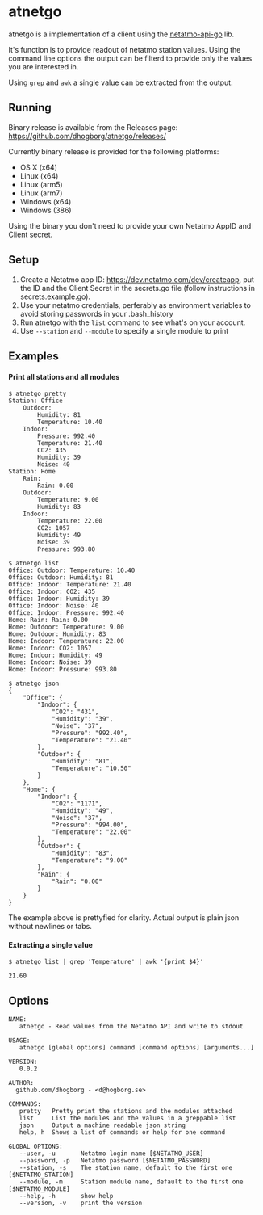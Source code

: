 # atnetgo

atnetgo is a implementation of a client using the [netatmo-api-go](https://github.com/exzz/netatmo-api-go) lib.

It's function is to provide readout of netatmo station values. Using the command line options the output can be filterd to provide only the values you are interested in. 

Using `grep` and `awk` a single value can be extracted from the output.

## Running
Binary release is available from the Releases page: https://github.com/dhogborg/atnetgo/releases/

Currently binary release is provided for the following platforms:
* OS X (x64)
* Linux (x64)
* Linux (arm5)
* Linux (arm7)
* Windows (x64)
* Windows (386)

Using the binary you don't need to provide your own Netatmo AppID and Client secret.

## Setup 
1. Create a Netatmo app ID: https://dev.netatmo.com/dev/createapp, put the ID and the Client Secret in the secrets.go file (follow instructions in secrets.example.go).
2. Use your netatmo credentials, perferably as environment variables to avoid storing passwords in your .bash_history
3. Run atnetgo with the `list` command to see what's on your account.
4. Use `--station` and `--module` to specify a single module to print

## Examples
#### Print all stations and all modules
```
$ atnetgo pretty
Station: Office
	Outdoor:
		Humidity: 81
		Temperature: 10.40
	Indoor:
		Pressure: 992.40
		Temperature: 21.40
		CO2: 435
		Humidity: 39
		Noise: 40
Station: Home
	Rain:
		Rain: 0.00
	Outdoor:
		Temperature: 9.00
		Humidity: 83
	Indoor:
		Temperature: 22.00
		CO2: 1057
		Humidity: 49
		Noise: 39
		Pressure: 993.80
```

```
$ atnetgo list
Office: Outdoor: Temperature: 10.40
Office: Outdoor: Humidity: 81
Office: Indoor: Temperature: 21.40
Office: Indoor: CO2: 435
Office: Indoor: Humidity: 39
Office: Indoor: Noise: 40
Office: Indoor: Pressure: 992.40
Home: Rain: Rain: 0.00
Home: Outdoor: Temperature: 9.00
Home: Outdoor: Humidity: 83
Home: Indoor: Temperature: 22.00
Home: Indoor: CO2: 1057
Home: Indoor: Humidity: 49
Home: Indoor: Noise: 39
Home: Indoor: Pressure: 993.80
```

```
$ atnetgo json
{
	"Office": {
		"Indoor": {
			"CO2": "431",
			"Humidity": "39",
			"Noise": "37",
			"Pressure": "992.40",
			"Temperature": "21.40"
		},
		"Outdoor": {
			"Humidity": "81",
			"Temperature": "10.50"
		}
	},
	"Home": {
		"Indoor": {
			"CO2": "1171",
			"Humidity": "49",
			"Noise": "37",
			"Pressure": "994.00",
			"Temperature": "22.00"
		},
		"Outdoor": {
			"Humidity": "83",
			"Temperature": "9.00"
		},
		"Rain": {
			"Rain": "0.00"
		}
	}
}
```
The example above is prettyfied for clarity. Actual output is plain json without newlines or tabs.

#### Extracting a single value
```
$ atnetgo list | grep 'Temperature' | awk '{print $4}'
```
```
21.60
```


## Options
```
NAME:
   atnetgo - Read values from the Netatmo API and write to stdout

USAGE:
   atnetgo [global options] command [command options] [arguments...]

VERSION:
   0.0.2

AUTHOR:
  github.com/dhogborg - <d@hogborg.se>

COMMANDS:
   pretty	Pretty print the stations and the modules attached
   list		List the modules and the values in a greppable list
   json		Output a machine readable json string
   help, h	Shows a list of commands or help for one command
   
GLOBAL OPTIONS:
   --user, -u 		Netatmo login name [$NETATMO_USER]
   --password, -p 	Netatmo password [$NETATMO_PASSWORD]
   --station, -s 	The station name, default to the first one [$NETATMO_STATION]
   --module, -m 	Station module name, default to the first one [$NETATMO_MODULE]
   --help, -h		show help
   --version, -v	print the version
   
   ```